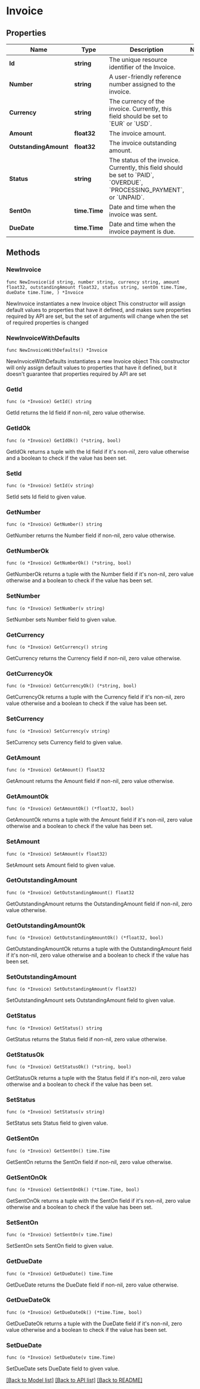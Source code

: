 # Invoice

## Properties

Name | Type | Description | Notes
------------ | ------------- | ------------- | -------------
**Id** | **string** | The unique resource identifier of the Invoice. | 
**Number** | **string** | A user-friendly reference number assigned to the invoice. | 
**Currency** | **string** | The currency of the invoice. Currently, this field should be set to &#x60;EUR&#x60; or &#x60;USD&#x60;. | 
**Amount** | **float32** | The invoice amount. | 
**OutstandingAmount** | **float32** | The invoice outstanding amount. | 
**Status** | **string** | The status of the invoice. Currently, this field should be set to &#x60;PAID&#x60;, &#x60;OVERDUE&#x60;, &#x60;PROCESSING_PAYMENT&#x60;, or &#x60;UNPAID&#x60;. | 
**SentOn** | **time.Time** | Date and time when the invoice was sent. | 
**DueDate** | **time.Time** | Date and time when the invoice payment is due. | 

## Methods

### NewInvoice

`func NewInvoice(id string, number string, currency string, amount float32, outstandingAmount float32, status string, sentOn time.Time, dueDate time.Time, ) *Invoice`

NewInvoice instantiates a new Invoice object
This constructor will assign default values to properties that have it defined,
and makes sure properties required by API are set, but the set of arguments
will change when the set of required properties is changed

### NewInvoiceWithDefaults

`func NewInvoiceWithDefaults() *Invoice`

NewInvoiceWithDefaults instantiates a new Invoice object
This constructor will only assign default values to properties that have it defined,
but it doesn't guarantee that properties required by API are set

### GetId

`func (o *Invoice) GetId() string`

GetId returns the Id field if non-nil, zero value otherwise.

### GetIdOk

`func (o *Invoice) GetIdOk() (*string, bool)`

GetIdOk returns a tuple with the Id field if it's non-nil, zero value otherwise
and a boolean to check if the value has been set.

### SetId

`func (o *Invoice) SetId(v string)`

SetId sets Id field to given value.


### GetNumber

`func (o *Invoice) GetNumber() string`

GetNumber returns the Number field if non-nil, zero value otherwise.

### GetNumberOk

`func (o *Invoice) GetNumberOk() (*string, bool)`

GetNumberOk returns a tuple with the Number field if it's non-nil, zero value otherwise
and a boolean to check if the value has been set.

### SetNumber

`func (o *Invoice) SetNumber(v string)`

SetNumber sets Number field to given value.


### GetCurrency

`func (o *Invoice) GetCurrency() string`

GetCurrency returns the Currency field if non-nil, zero value otherwise.

### GetCurrencyOk

`func (o *Invoice) GetCurrencyOk() (*string, bool)`

GetCurrencyOk returns a tuple with the Currency field if it's non-nil, zero value otherwise
and a boolean to check if the value has been set.

### SetCurrency

`func (o *Invoice) SetCurrency(v string)`

SetCurrency sets Currency field to given value.


### GetAmount

`func (o *Invoice) GetAmount() float32`

GetAmount returns the Amount field if non-nil, zero value otherwise.

### GetAmountOk

`func (o *Invoice) GetAmountOk() (*float32, bool)`

GetAmountOk returns a tuple with the Amount field if it's non-nil, zero value otherwise
and a boolean to check if the value has been set.

### SetAmount

`func (o *Invoice) SetAmount(v float32)`

SetAmount sets Amount field to given value.


### GetOutstandingAmount

`func (o *Invoice) GetOutstandingAmount() float32`

GetOutstandingAmount returns the OutstandingAmount field if non-nil, zero value otherwise.

### GetOutstandingAmountOk

`func (o *Invoice) GetOutstandingAmountOk() (*float32, bool)`

GetOutstandingAmountOk returns a tuple with the OutstandingAmount field if it's non-nil, zero value otherwise
and a boolean to check if the value has been set.

### SetOutstandingAmount

`func (o *Invoice) SetOutstandingAmount(v float32)`

SetOutstandingAmount sets OutstandingAmount field to given value.


### GetStatus

`func (o *Invoice) GetStatus() string`

GetStatus returns the Status field if non-nil, zero value otherwise.

### GetStatusOk

`func (o *Invoice) GetStatusOk() (*string, bool)`

GetStatusOk returns a tuple with the Status field if it's non-nil, zero value otherwise
and a boolean to check if the value has been set.

### SetStatus

`func (o *Invoice) SetStatus(v string)`

SetStatus sets Status field to given value.


### GetSentOn

`func (o *Invoice) GetSentOn() time.Time`

GetSentOn returns the SentOn field if non-nil, zero value otherwise.

### GetSentOnOk

`func (o *Invoice) GetSentOnOk() (*time.Time, bool)`

GetSentOnOk returns a tuple with the SentOn field if it's non-nil, zero value otherwise
and a boolean to check if the value has been set.

### SetSentOn

`func (o *Invoice) SetSentOn(v time.Time)`

SetSentOn sets SentOn field to given value.


### GetDueDate

`func (o *Invoice) GetDueDate() time.Time`

GetDueDate returns the DueDate field if non-nil, zero value otherwise.

### GetDueDateOk

`func (o *Invoice) GetDueDateOk() (*time.Time, bool)`

GetDueDateOk returns a tuple with the DueDate field if it's non-nil, zero value otherwise
and a boolean to check if the value has been set.

### SetDueDate

`func (o *Invoice) SetDueDate(v time.Time)`

SetDueDate sets DueDate field to given value.



[[Back to Model list]](../README.md#documentation-for-models) [[Back to API list]](../README.md#documentation-for-api-endpoints) [[Back to README]](../README.md)


